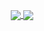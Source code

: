 <p align="center">
  <a href="https://github.com/PeterBrain">
    <picture>
      <source media="(prefers-color-scheme: dark)" srcset="https://github-readme-stats.vercel.app/api?username=peterbrain&hide_border=true&theme=github_dark_dimmed&hide_title=false&hide_rank=false&rank_icon=default&show_icons=true&include_all_commits=true&line_height=26&text_bold=true&disable_animations=false&number_format=short&show=reviews,prs_merged,prs_merged_percentage" />
      <source media="(prefers-color-scheme: light), (prefers-color-scheme: no-preference)" srcset="https://github-readme-stats.vercel.app/api?username=peterbrain&hide_border=true&theme=default&hide_title=false&hide_rank=false&rank_icon=default&show_icons=true&include_all_commits=true&line_height=26&text_bold=true&disable_animations=false&number_format=short&show=reviews,prs_merged,prs_merged_percentage" />
      <img align="center" src="https://github-readme-stats.vercel.app/api?username=peterbrain&hide_border=true&theme=default&hide_title=false&hide_rank=false&rank_icon=default&show_icons=true&include_all_commits=true&line_height=26&text_bold=true&disable_animations=false&number_format=short&show=reviews,prs_merged,prs_merged_percentage" />
    </picture>
  </a>
  <a href="https://github.com/PeterBrain">
    <picture>
      <source media="(prefers-color-scheme: dark)" srcset="https://github-readme-stats.vercel.app/api/top-langs?username=peterbrain&hide_border=true&theme=github_dark_dimmed&hide=html&hide_title=false&layout=compact&langs_count=20&disable_animations=false&hide_progress=false" />
      <source media="(prefers-color-scheme: light), (prefers-color-scheme: no-preference)" srcset="https://github-readme-stats.vercel.app/api/top-langs?username=peterbrain&hide_border=true&theme=default&hide=html&hide_title=false&layout=compact&langs_count=20&disable_animations=false&hide_progress=false" />
      <img align="center" src="https://github-readme-stats.vercel.app/api/top-langs?username=peterbrain&hide_border=true&theme=default&hide=html&hide_title=false&layout=compact&langs_count=20&disable_animations=false&hide_progress=false" />
    </picture>
  </a>
</p>
